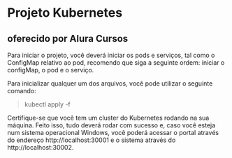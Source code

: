 # Projeto Kubernetes

## oferecido por Alura Cursos

Para iniciar o projeto, você deverá iniciar os pods e serviços, tal como o ConfigMap relativo ao pod, recomendo que siga a seguinte ordem: iniciar o configMap, o pod e o serviço.

Para inicializar qualquer um dos arquivos, você pode utilizar o seguinte comando:

> kubectl apply -f <nome-do-arquivo>

Certifique-se que você tem um cluster do Kubernetes rodando na sua máquina.
Feito isso, tudo deverá rodar com sucesso e, caso você esteja num sistema operacional Windows, você poderá acessar o portal através do endereço http://localhost:30001 e o sistema através do http://localhost:30002.
